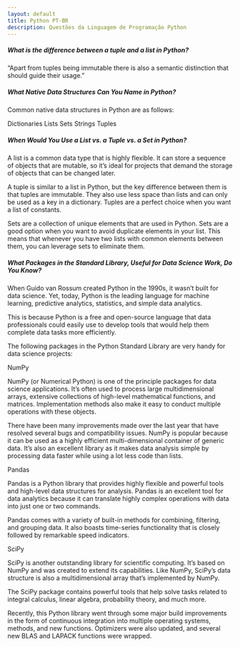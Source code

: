 ```yaml
---
layout: default
title: Python PT-BR
description: Questões da Linguagem de Programação Python
---
```


##### What is the difference between a tuple and a list in Python?
“Apart from tuples being immutable there is also a semantic distinction that should guide their usage.” 

##### What Native Data Structures Can You Name in Python?
Common native data structures in Python are as follows:

Dictionaries
Lists
Sets
Strings
Tuples


##### When Would You Use a List vs. a Tuple vs. a Set in Python?
A list is a common data type that is highly flexible. It can store a sequence of objects that are mutable, so it’s ideal for projects that demand the storage of objects that can be changed later.

A tuple is similar to a list in Python, but the key difference between them is that tuples are immutable. They also use less space than lists and can only be used as a key in a dictionary. Tuples are a perfect choice when you want a list of constants.

Sets are a collection of unique elements that are used in Python. Sets are a good option when you want to avoid duplicate elements in your list. This means that whenever you have two lists with common elements between them, you can leverage sets to eliminate them.


##### What Packages in the Standard Library, Useful for Data Science Work, Do You Know?
When Guido van Rossum created Python in the 1990s, it wasn’t built for data science. Yet, today, Python is the leading language for machine learning, predictive analytics, statistics, and simple data analytics.

This is because Python is a free and open-source language that data professionals could easily use to develop tools that would help them complete data tasks more efficiently.

The following packages in the Python Standard Library are very handy for data science projects:

NumPy

NumPy (or Numerical Python) is one of the principle packages for data science applications. It’s often used to process large multidimensional arrays, extensive collections of high-level mathematical functions, and matrices. Implementation methods also make it easy to conduct multiple operations with these objects.

There have been many improvements made over the last year that have resolved several bugs and compatibility issues. NumPy is popular because it can be used as a highly efficient multi-dimensional container of generic data. It’s also an excellent library as it makes data analysis simple by processing data faster while using a lot less code than lists.

Pandas

Pandas is a Python library that provides highly flexible and powerful tools and high-level data structures for analysis. Pandas is an excellent tool for data analytics because it can translate highly complex operations with data into just one or two commands.

Pandas comes with a variety of built-in methods for combining, filtering, and grouping data. It also boasts time-series functionality that is closely followed by remarkable speed indicators.

SciPy

SciPy is another outstanding library for scientific computing. It’s based on NumPy and was created to extend its capabilities. Like NumPy, SciPy’s data structure is also a multidimensional array that’s implemented by NumPy.

The SciPy package contains powerful tools that help solve tasks related to integral calculus, linear algebra, probability theory, and much more.

Recently, this Python library went through some major build improvements in the form of continuous integration into multiple operating systems, methods, and new functions. Optimizers were also updated, and several new BLAS and LAPACK functions were wrapped.



##### 



##### 


##### 


##### 



##### 



##### 


##### 



##### 
